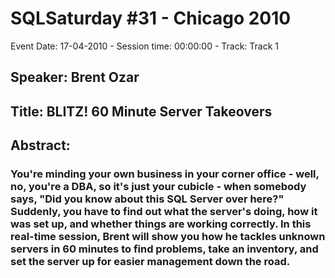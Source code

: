# SQLSaturday #31 - Chicago 2010
Event Date: 17-04-2010 - Session time: 00:00:00 - Track: Track 1
## Speaker: Brent Ozar
## Title: BLITZ! 60 Minute Server Takeovers
## Abstract:
### You're minding your own business in your corner office - well, no, you're a DBA, so it's just your cubicle - when somebody says, "Did you know about this SQL Server over here?"  Suddenly, you have to find out what the server's doing, how it was set up, and whether things are working correctly.  In this real-time session, Brent will show you how he tackles unknown servers in 60 minutes to find problems, take an inventory, and set the server up for easier management down the road.

